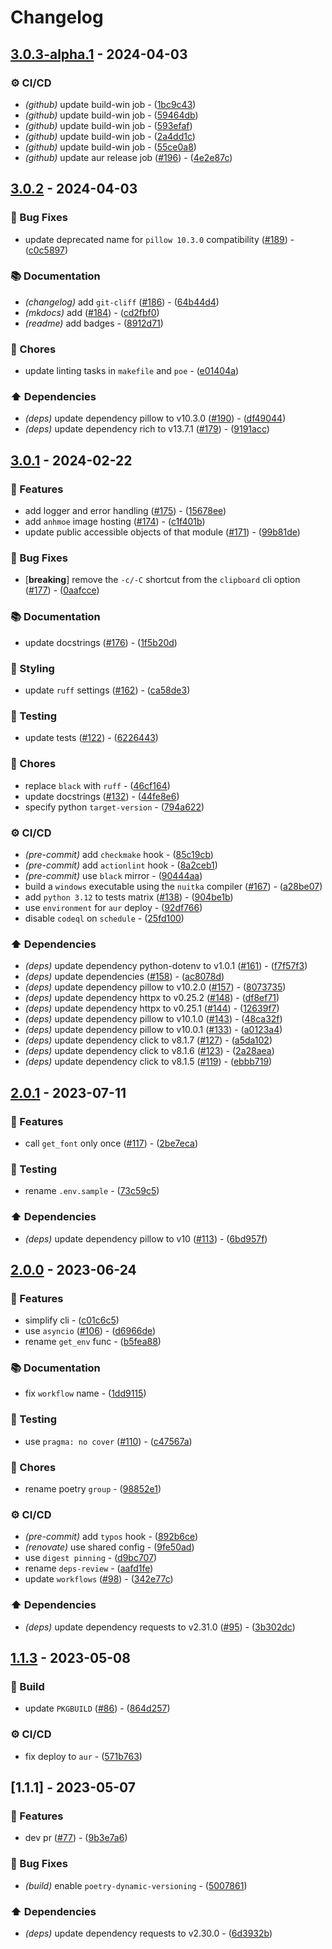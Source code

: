 # Changelog

## [3.0.3-alpha.1](https://github.com/DeadNews/images-upload-cli/compare/v3.0.2...v3.0.3-alpha.1) - 2024-04-03

### ⚙️ CI/CD

- _(github)_ update build-win job - ([1bc9c43](https://github.com/DeadNews/images-upload-cli/commit/1bc9c430e9dc1b8be25f8a8a8dd50a3fbc0ebe5d))
- _(github)_ update build-win job - ([59464db](https://github.com/DeadNews/images-upload-cli/commit/59464db3b4fa3089203244b959f7d908a8027a95))
- _(github)_ update build-win job - ([593efaf](https://github.com/DeadNews/images-upload-cli/commit/593efaf8c1bd27f69c1cbe90b891057aade79aa3))
- _(github)_ update build-win job - ([2a4dd1c](https://github.com/DeadNews/images-upload-cli/commit/2a4dd1ccda10fb479a78f2410667cf44aa11d145))
- _(github)_ update build-win job - ([55ce0a8](https://github.com/DeadNews/images-upload-cli/commit/55ce0a8d144986ad7e9c82a3a5c75c227a641052))
- _(github)_ update aur release job ([#196](https://github.com/DeadNews/images-upload-cli/issues/196)) - ([4e2e87c](https://github.com/DeadNews/images-upload-cli/commit/4e2e87c8564dced1c3bd61da1c1274c7643edd1a))

## [3.0.2](https://github.com/DeadNews/images-upload-cli/compare/v3.0.1...v3.0.2) - 2024-04-03

### 🐛 Bug Fixes

- update deprecated name for `pillow 10.3.0` compatibility ([#189](https://github.com/DeadNews/images-upload-cli/issues/189)) - ([c0c5897](https://github.com/DeadNews/images-upload-cli/commit/c0c5897ad27c22c80ee7e2e7dbe7a6eaf6f3f4b5))

### 📚 Documentation

- _(changelog)_ add `git-cliff` ([#186](https://github.com/DeadNews/images-upload-cli/issues/186)) - ([64b44d4](https://github.com/DeadNews/images-upload-cli/commit/64b44d4cb1baa36679c6708702dfc63810385e14))
- _(mkdocs)_ add ([#184](https://github.com/DeadNews/images-upload-cli/issues/184)) - ([cd2fbf0](https://github.com/DeadNews/images-upload-cli/commit/cd2fbf0cd8de48db713c89dbd43c11d6a9400896))
- _(readme)_ add badges - ([8912d71](https://github.com/DeadNews/images-upload-cli/commit/8912d71b9a2a60090f072d666901e0b7abcd5144))

### 🧹 Chores

- update linting tasks in `makefile` and `poe` - ([e01404a](https://github.com/DeadNews/images-upload-cli/commit/e01404aad59b559f7d148fa3fed520b2e4a78942))

### ⬆️ Dependencies

- _(deps)_ update dependency pillow to v10.3.0 ([#190](https://github.com/DeadNews/images-upload-cli/issues/190)) - ([df49044](https://github.com/DeadNews/images-upload-cli/commit/df490441833f37ac17777e984015f9af4245c6e8))
- _(deps)_ update dependency rich to v13.7.1 ([#179](https://github.com/DeadNews/images-upload-cli/issues/179)) - ([9191acc](https://github.com/DeadNews/images-upload-cli/commit/9191acca8ff27f32e16afc4ae38360f73a9644ca))

## [3.0.1](https://github.com/DeadNews/images-upload-cli/compare/v2.0.1...v3.0.1) - 2024-02-22

### 🚀 Features

- add logger and error handling ([#175](https://github.com/DeadNews/images-upload-cli/issues/175)) - ([15678ee](https://github.com/DeadNews/images-upload-cli/commit/15678ee29bb848663d093407405bb496c85a4759))
- add `anhmoe` image hosting ([#174](https://github.com/DeadNews/images-upload-cli/issues/174)) - ([c1f401b](https://github.com/DeadNews/images-upload-cli/commit/c1f401b8f0e9d7dda089a912d8f4cacd03a54864))
- update public accessible objects of that module ([#171](https://github.com/DeadNews/images-upload-cli/issues/171)) - ([99b81de](https://github.com/DeadNews/images-upload-cli/commit/99b81de5e9bb7d31a2301908c4de44de17789ba2))

### 🐛 Bug Fixes

- [**breaking**] remove the `-c/-C` shortcut from the `clipboard` cli option ([#177](https://github.com/DeadNews/images-upload-cli/issues/177)) - ([0aafcce](https://github.com/DeadNews/images-upload-cli/commit/0aafcce7e63c0e5fdd35d9184b7d7bae185f4a53))

### 📚 Documentation

- update docstrings ([#176](https://github.com/DeadNews/images-upload-cli/issues/176)) - ([1f5b20d](https://github.com/DeadNews/images-upload-cli/commit/1f5b20dfa0ddf2065efbd21456fcd5a1c1f4b9a0))

### 🎨 Styling

- update `ruff` settings ([#162](https://github.com/DeadNews/images-upload-cli/issues/162)) - ([ca58de3](https://github.com/DeadNews/images-upload-cli/commit/ca58de3b98400bf586d06f03b6b55f6d7503a400))

### 🧪 Testing

- update tests ([#122](https://github.com/DeadNews/images-upload-cli/issues/122)) - ([6226443](https://github.com/DeadNews/images-upload-cli/commit/622644371147c16b5e872bdd9a06bf523cd749b4))

### 🧹 Chores

- replace `black` with `ruff` - ([46cf164](https://github.com/DeadNews/images-upload-cli/commit/46cf1644ee9e6d48b0b96305746da937a2365069))
- update docstrings ([#132](https://github.com/DeadNews/images-upload-cli/issues/132)) - ([44fe8e6](https://github.com/DeadNews/images-upload-cli/commit/44fe8e603682a4efdaccf030bfd68f56e65d55cf))
- specify python `target-version` - ([794a622](https://github.com/DeadNews/images-upload-cli/commit/794a622befd3d9c9e300057b0c8f088aa375c7b0))

### ⚙️ CI/CD

- _(pre-commit)_ add `checkmake` hook - ([85c19cb](https://github.com/DeadNews/images-upload-cli/commit/85c19cbd6b0e22cc7e5b192f62967581887c33a5))
- _(pre-commit)_ add `actionlint` hook - ([8a2ceb1](https://github.com/DeadNews/images-upload-cli/commit/8a2ceb140ffb94485a029d96f16e98b8de262e54))
- _(pre-commit)_ use `black` mirror - ([90444aa](https://github.com/DeadNews/images-upload-cli/commit/90444aa8b25c8e8b34f6c2d1db72ba934facceb4))
- build a `windows` executable using the `nuitka` compiler ([#167](https://github.com/DeadNews/images-upload-cli/issues/167)) - ([a28be07](https://github.com/DeadNews/images-upload-cli/commit/a28be079833a80cdfae5eb6bbb0d941647c5bc13))
- add `python 3.12` to tests matrix ([#138](https://github.com/DeadNews/images-upload-cli/issues/138)) - ([904be1b](https://github.com/DeadNews/images-upload-cli/commit/904be1b03d5faa6f09bb226efd655e412eaa6408))
- use `environment` for `aur` deploy - ([92df766](https://github.com/DeadNews/images-upload-cli/commit/92df76614c1860959d34f60d07903b3f258a6835))
- disable `codeql` on `schedule` - ([25fd100](https://github.com/DeadNews/images-upload-cli/commit/25fd10032f0b57c129c72bb98b19bbaf92c4ea18))

### ⬆️ Dependencies

- _(deps)_ update dependency python-dotenv to v1.0.1 ([#161](https://github.com/DeadNews/images-upload-cli/issues/161)) - ([f7f57f3](https://github.com/DeadNews/images-upload-cli/commit/f7f57f3006d81aa1fb42a365fcd97318a80d732b))
- _(deps)_ update dependencies ([#158](https://github.com/DeadNews/images-upload-cli/issues/158)) - ([ac8078d](https://github.com/DeadNews/images-upload-cli/commit/ac8078d41bfb28e33934e3d81666dbd8bb33078b))
- _(deps)_ update dependency pillow to v10.2.0 ([#157](https://github.com/DeadNews/images-upload-cli/issues/157)) - ([8073735](https://github.com/DeadNews/images-upload-cli/commit/8073735d0515ff31ca50ec50928337c3efc4f4fe))
- _(deps)_ update dependency httpx to v0.25.2 ([#148](https://github.com/DeadNews/images-upload-cli/issues/148)) - ([df8ef71](https://github.com/DeadNews/images-upload-cli/commit/df8ef7137f62f65f136d8d54219a45d4d5465749))
- _(deps)_ update dependency httpx to v0.25.1 ([#144](https://github.com/DeadNews/images-upload-cli/issues/144)) - ([12639f7](https://github.com/DeadNews/images-upload-cli/commit/12639f7d75270a1d69c8f02f8105583775231c5a))
- _(deps)_ update dependency pillow to v10.1.0 ([#143](https://github.com/DeadNews/images-upload-cli/issues/143)) - ([48ca32f](https://github.com/DeadNews/images-upload-cli/commit/48ca32fc39738d56d4746a5dc69e03f44a117a77))
- _(deps)_ update dependency pillow to v10.0.1 ([#133](https://github.com/DeadNews/images-upload-cli/issues/133)) - ([a0123a4](https://github.com/DeadNews/images-upload-cli/commit/a0123a49c055539c9d6190d417671da02d7bfb75))
- _(deps)_ update dependency click to v8.1.7 ([#127](https://github.com/DeadNews/images-upload-cli/issues/127)) - ([a5da102](https://github.com/DeadNews/images-upload-cli/commit/a5da1029c3087685464448bed15605ee6fd9d5d0))
- _(deps)_ update dependency click to v8.1.6 ([#123](https://github.com/DeadNews/images-upload-cli/issues/123)) - ([2a28aea](https://github.com/DeadNews/images-upload-cli/commit/2a28aea40fd6d4e33ad1b773cf5d60c3433940f2))
- _(deps)_ update dependency click to v8.1.5 ([#119](https://github.com/DeadNews/images-upload-cli/issues/119)) - ([ebbb719](https://github.com/DeadNews/images-upload-cli/commit/ebbb719e61b92dd3d79ecd0af4c71efe743ea922))

## [2.0.1](https://github.com/DeadNews/images-upload-cli/compare/v2.0.0...v2.0.1) - 2023-07-11

### 🚀 Features

- call `get_font` only once ([#117](https://github.com/DeadNews/images-upload-cli/issues/117)) - ([2be7eca](https://github.com/DeadNews/images-upload-cli/commit/2be7eca2a0a3fb2584be2e2f472e5b13649f9c06))

### 🧪 Testing

- rename `.env.sample` - ([73c59c5](https://github.com/DeadNews/images-upload-cli/commit/73c59c50fb1b927b071981ea1065ac14cd335fe0))

### ⬆️ Dependencies

- _(deps)_ update dependency pillow to v10 ([#113](https://github.com/DeadNews/images-upload-cli/issues/113)) - ([6bd957f](https://github.com/DeadNews/images-upload-cli/commit/6bd957f6ed7f54758c21a6631cf611d17e542efe))

## [2.0.0](https://github.com/DeadNews/images-upload-cli/compare/v1.1.3...v2.0.0) - 2023-06-24

### 🚀 Features

- simplify cli - ([c01c6c5](https://github.com/DeadNews/images-upload-cli/commit/c01c6c53db06999009bbbfda7009f81ee2d4af07))
- use `asyncio` ([#106](https://github.com/DeadNews/images-upload-cli/issues/106)) - ([d6966de](https://github.com/DeadNews/images-upload-cli/commit/d6966deac152c974a9d0e73c3674859877e76dcc))
- rename `get_env` func - ([b5fea88](https://github.com/DeadNews/images-upload-cli/commit/b5fea88d7cb929340411b25afc9d7cbbb7ebfd70))

### 📚 Documentation

- fix `workflow` name - ([1dd9115](https://github.com/DeadNews/images-upload-cli/commit/1dd91159420a93b877ab3881b5164952756ff9c4))

### 🧪 Testing

- use `pragma: no cover` ([#110](https://github.com/DeadNews/images-upload-cli/issues/110)) - ([c47567a](https://github.com/DeadNews/images-upload-cli/commit/c47567a3eccf2f17bfae1d252854b39c336d5f44))

### 🧹 Chores

- rename poetry `group` - ([98852e1](https://github.com/DeadNews/images-upload-cli/commit/98852e134d1810ed3d12cbccc7ede5ceae6c78a4))

### ⚙️ CI/CD

- _(pre-commit)_ add `typos` hook - ([892b6ce](https://github.com/DeadNews/images-upload-cli/commit/892b6cebf0c2cd047467cf6220f4d3d91266ece4))
- _(renovate)_ use shared config - ([9fe50ad](https://github.com/DeadNews/images-upload-cli/commit/9fe50ad0c2bf4fdcc69d33bb719144a0ab683dbe))
- use `digest pinning` - ([d9bc707](https://github.com/DeadNews/images-upload-cli/commit/d9bc707990478082e22c0bcc5f10d3aa2575f6f9))
- rename `deps-review` - ([aafd1fe](https://github.com/DeadNews/images-upload-cli/commit/aafd1fe60484a4ae3f6b7cd91cf68ecc8fc23c1a))
- update `workflows` ([#98](https://github.com/DeadNews/images-upload-cli/issues/98)) - ([342e77c](https://github.com/DeadNews/images-upload-cli/commit/342e77cba5d31ce778eea876ba44485f12062f6b))

### ⬆️ Dependencies

- _(deps)_ update dependency requests to v2.31.0 ([#95](https://github.com/DeadNews/images-upload-cli/issues/95)) - ([3b302dc](https://github.com/DeadNews/images-upload-cli/commit/3b302dc67172fc0e3cf62d82d37ad09204cf8e86))

## [1.1.3](https://github.com/DeadNews/images-upload-cli/compare/v1.1.1...v1.1.3) - 2023-05-08

### 👷 Build

- update `PKGBUILD` ([#86](https://github.com/DeadNews/images-upload-cli/issues/86)) - ([864d257](https://github.com/DeadNews/images-upload-cli/commit/864d257202732bdd31af81fe0c705cae5e00f3d2))

### ⚙️ CI/CD

- fix deploy to `aur` - ([571b763](https://github.com/DeadNews/images-upload-cli/commit/571b7639a01b227f82748ffb6468af88d2c9b89d))

## [1.1.1] - 2023-05-07

### 🚀 Features

- dev pr ([#77](https://github.com/DeadNews/images-upload-cli/issues/77)) - ([9b3e7a6](https://github.com/DeadNews/images-upload-cli/commit/9b3e7a68e21d343e03634eff7e1ac55b8448d276))

### 🐛 Bug Fixes

- _(build)_ enable `poetry-dynamic-versioning` - ([5007861](https://github.com/DeadNews/images-upload-cli/commit/50078619083700a8f8fc0765ac05c272f08cf3a3))

### ⬆️ Dependencies

- _(deps)_ update dependency requests to v2.30.0 - ([6d3932b](https://github.com/DeadNews/images-upload-cli/commit/6d3932b28a81d9ee0db85cc1ad8e54c05376a658))

<!-- generated by git-cliff -->
